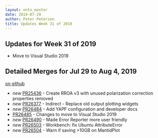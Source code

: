 ```yaml
---
layout: onto_master
date: 2019-07-29
author: Peter Peterson
title: Updates Week 31 of 2019
---
```

Updates for Week 31 of 2019
---------------------------
* Move to Visual Studio 2019

Detailed Merges for Jul 29 to Aug 4, 2019
-----------------------------------------
[on github](https://github.com/mantidproject/mantid/pulls?q=is%3Apr+merged%3A2019-07-30..2019-08-04)

* *new* [PR25436](https://github.com/mantidproject/mantid/pull/25436) - Create RROA v3 with unused polarization correction properties removed
* *new* [PR26377](https://github.com/mantidproject/mantid/pull/26377) - Indirect - Replace old output plotting widgets
* *new* [PR26484](https://github.com/mantidproject/mantid/pull/26484) - Add YAPF configuration and developer docs
* [PR26485](https://github.com/mantidproject/mantid/pull/26485) - Changes to move to Visual Studio 2019
* *new* [PR26490](https://github.com/mantidproject/mantid/pull/26490) - Made Error Reporter more user friendly
* *new* [PR26503](https://github.com/mantidproject/mantid/pull/26503) - Workbench: fix Ubuntu AttributeError
* *new* [PR26504](https://github.com/mantidproject/mantid/pull/26504) - Warn if saving >10GB on MantidPlot
